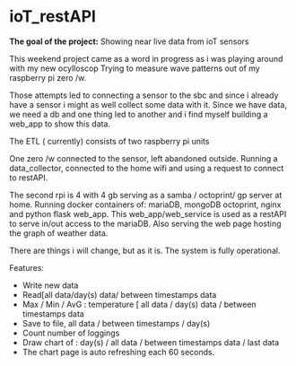 # ioT_restAPI
**The goal of the project:**
Showing near live data from ioT sensors



This weekend project came as a word in progress as i was playing around with my new ocylloscop
Trying to measure wave patterns out of my raspberry pi zero /w.

Those attempts led to connecting a sensor to the sbc and since i already have a sensor i might as well collect some data with it.
Since we have data, we need a db and one thing led to another and i find myself building a web_app to show this data.

The ETL ( currently) consists of two raspberry pi units 

One zero /w connected to the sensor, left abandoned outside. Running a data_collector, connected to the home wifi and using a request to connect to restAPI.

The second rpi is 4 with 4 gb serving as a samba / octoprint/ gp server at home.
Running docker containers of: mariaDB, mongoDB octoprint, nginx and python flask web_app.
This web_app/web_service is used as a restAPI to serve in/out access to the mariaDB.
Also serving the web page hosting the graph of weather data.

There are things i will change, but as it is. The system is fully operational.

Features:
* Write new data
* Read[all data/day(s) data/ between timestamps data
* Max / Min / AvG : temperature [ all data / day(s) data / between timestamps data
* Save to file, all data / between timestamps / day(s) 
* Count number of loggings 
* Draw chart of : day(s) / all data / between timestamps data / last data 
* The chart page is auto refreshing each 60 seconds.
